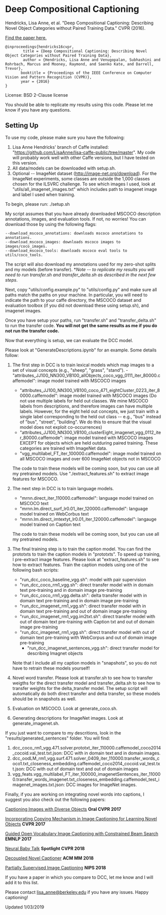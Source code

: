 # Deep Compositional Captioning

Hendricks, Lisa Anne, et al. "Deep Compositional Captioning: Describing Novel Object Categories without Paired Training Data." CVPR (2016).

[Find the paper here.](https://arxiv.org/abs/1511.05284)

```
@inproceedings{hendricks16cvpr, 
        title = {Deep Compositional Captioning: Describing Novel Object Categories without Paired Training Data}, 
        author = {Hendricks, Lisa Anne and Venugopalan, Subhashini and Rohrbach, Marcus and Mooney, Raymond, and Saenko Kate, and Darrell, Trevor}, 
       booktitle = {Proceedings of the IEEE Conference on Computer Vision and Pattern Recognition (CVPR)}, 
       year = {2016} 
}
```

License: BSD 2-Clause license

You should be able to replicate my results using this code.  Please let me know if you have any questions.
## Setting Up

To use my code, please make sure you have the following: 

1. Lisa Anne Hendricks' branch of Caffe installed: "https://github.com/LisaAnne/lisa-caffe-public/tree/master".  My code will probably work well with other Caffe versions, but I have tested on this version.
2. All data/models can be downloaded with setup.sh.
3. Optional -- ImageNet dataset (http://image-net.org/download).  For the ImageNet experiments, some classes are outside the 1,000 classes chosen for the ILSVRC challenge. To see which images I used, look at "utils/all_imagenet_images.txt" which includes path to imagenet image and label I used when training.

To begin, please run: ./setup.sh

My script assumes that you have already downloaded MSCOCO description annotations, images, and evaluation tools.  If not, no worries!  You can download those by using the following flags:

	--download_mscoco_annotations: downloads mscoco annotations to annotations.
	--download_mscoco_images: downloads mscoco images to images/coco_images.
	--download_mscoco_tools: downloads mscoco eval tools to utils/coco_tools.

The script will also download my annotations used for my zero-shot splits and my models (before transfer).  **Note -- to replicate my results you will need to run transfer.sh and transfer_delta.sh as described in the next few steps*.

Next, copy "utils/config.example.py" to "utils/config.py" and make sure all paths match the paths on your machine.  In particular, you will need to indicate the path to your caffe directory, the MSCOCO dataset and evaluation toolbox (if you did not download these using setup.sh), and imagenet images.

Once you have setup your paths, run "transfer.sh" and "transfer_delta.sh" to run the transfer code.  **You will not get the same results as me if you do not run the transfer code.**

Now that everything is setup, we can evaluate the DCC model.  

Please look at "GenerateDescriptions.ipynb" for an example.  Some details follow:

1.  The first step in DCC is to train lexical models which map images to a set of visual concepts (e.g., "sheep", "grass", "stand").
        - "attributes_JJ100_NN300_VB100_allObjects_coco_vgg_0111_iter_80000.caffemodel": image model trained with MSCOCO images
	- "attributes_JJ100_NN300_VB100_coco_471_eightCluster_0223_iter_80000.caffemodel": image model trained with MSCOCO images (Do not use multiple labels for held out classes.  We mine MSCOCO labels from descriptions, and therefore images can have multiple labels.  However, for the eight held out concepts, we just train with a single label corresponding to the held out class -- e.g., "bus" instead of "bus", "street", "building".  We do this to ensure that the visual model does not exploit co-occurrences)
	- "attributes_JJ100_NN300_VB100_clusterEight_imagenet_vgg_0112_iter_80000.caffemode": image model trained with MSCOCO images EXCEPT for objects which are held outduring paired training.  These categories are trained with ImageNet data.
	- "vgg_multilabel_FT_iter_100000.caffemodel":  image model trained on all MSCOCO images and over 600 ImageNet objects not in MSCOCO

	The code to train these models will be coming soon, but you can use all my pretrained models.  Use "./extract_features.sh" to extract image features for MSCOCO. 

2.  The next step in DCC is to train language models.
	- "mrnn.direct_iter_110000.caffemodel": language model trained on MSCOCO text
	- "mrnn.lm.direct_surf_lr0.01_iter_120000.caffemodel": language model trained on WebCorbus text
	- "mrnn.lm.direct_imtextyt_lr0.01_iter_120000.caffemodel": langauge model trained on Caption text

	The code to train these models will be coming soon, but you can use all my pretrained models. 
 
3.  The final training step is to train the caption model.  You can find the prototxts to train the caption models in "prototxts".  To speed up training, I pre-extract image features.  Please look at "extract_features.sh" to see how to extract features.  Train the caption models using one of the following bash scripts:
	- "run_dcc_coco_baseline_vgg.sh": model with pair supervision
	- "run_dcc_coco_rm1_vgg.sh": direct transfer model with in domain text pre-training and in domain image pre-training
	- "run_dcc_coco_rm1_vgg.delta.sh": delta transfer model with in domain text pre-training and in domain image pre-training
	- "run_dcc_imagenet_rm1_vgg.sh": direct transfer model with in domain text pre-training and out of domain image pre-training
	- "run_dcc_imagenet_rm1_vgg.im2txt.sh": direct transfer model with out of domain text pre-training with Caption txt and out of domain image pre-training
	- "run_dcc_imagenet_rm1_vgg.sh": direct transfer model with out of domain text pre-training with WebCorpus and out of domain image pre-training
        - "run_dcc_imagenet_sentences_vgg.sh": direct transfer model for describing Imagnet objects

    Note that I include all my caption models in "snapshots", so you do not have to retrain these models yourself!

4.  Novel word transfer.  Please look at transfer.sh to see how to transfer weigths for the direct transfer model and transfer_delta.sh to see how to transfer weights for the delta_transfer model.  The setup script will automatically do both direct transfer and delta transfer, so these models should be in snapshots as well.  

5.  Evaluation on MSCOCO.  Look at generate_coco.sh.

6.  Generating descriptions for ImageNet images.  Look at generate_imagenet.sh.

If you just want to compare to my descritions, look in the "results/generated_sentences" folder. You will find:

1.  dcc_coco_rm1_vgg.471.solver.prototxt_iter_110000.caffemodel_coco2014_cocoid.val_test.txt.json: DCC with in domain text and in domain images.
2. dcc_oodLM_rm1_vgg.surf.471.solver_0409_iter_110000.transfer_words_coco1.txt_closeness_embedding.caffemodel_coco2014_cocoid.val_test.txt.json: DCC with out of domain text and out of domain images
3. vgg_feats.vgg_multilabel_FT_iter_100000_imagenetSentences_iter_110000.transfer_words_imagenet.txt_closeness_embedding.caffemodel_test_imagenet_images.txt.json: DCC images for ImageNet images.

Finally, if you are working on integrating novel words into captions, I suggest you also check out the following papers:

[Captioning Images with Diverse Objects](https://arxiv.org/abs/1511.05284) **Oral CVPR 2017**

[Incorporating Copying Mechanism in Image Captioning
for Learning Novel Objects](http://openaccess.thecvf.com/content_cvpr_2017/papers/Yao_Incorporating_Copying_Mechanism_CVPR_2017_paper.pdf) **CVPR 2017**

[Guided Open Vocabulary Image Captioning with Constrained Beam Search](https://arxiv.org/abs/1612.00576) **EMNLP 2017**

[Neural Baby Talk](https://arxiv.org/pdf/1803.09845.pdf) **Spotlight CVPR 2018**

[Decoupled Novel Captioner](https://arxiv.org/pdf/1804.03803.pdf) **ACM MM 2018**

[Partially Supervised Image Captioning](https://arxiv.org/pdf/1806.06004.pdf) **NIPS 2018**

If you have a paper in which you compare to DCC, let me know and I will add it to this list.

Please contact lisa_anne@berkeley.edu if you have any issues.  Happy captioning!

Updated 1/03/2019

